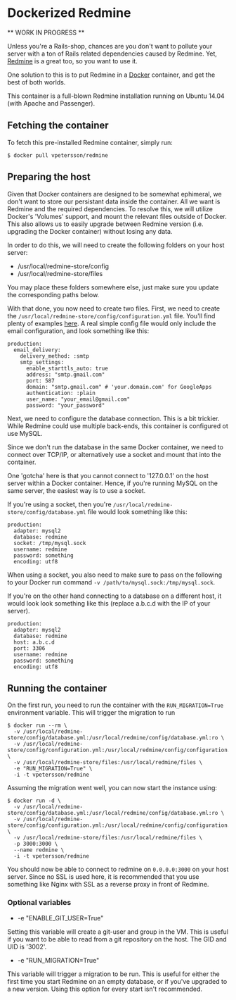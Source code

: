 # Dockerized Redmine

** WORK IN PROGRESS **

Unless you're a Rails-shop, chances are you don't want to pollute your server with a ton of Rails related dependencies caused by Redmine. Yet, [Redmine](http://www.redmine.org/) is a great too, so you want to use it.

One solution to this is to put Redmine in a [Docker](http://docker.io) container, and get the best of both worlds.

This container is a full-blown Redmine installation running on Ubuntu 14.04 (with Apache and Passenger).

## Fetching the container

To fetch this pre-installed Redmine container, simply run:

    $ docker pull vpetersson/redmine

## Preparing the host

Given that Docker containers are designed to be somewhat ephimeral, we don't want to store our persistant data inside the container. All we want is Redmine and the required dependencies. To resolve this, we will utilize Docker's 'Volumes' support, and mount the relevant files outside of Docker. This also allows us to easily upgrade between Redmine version (i.e. upgrading the Docker container) without losing any data.

In order to do this, we will need to create the following folders on your host server:

 * /usr/local/redmine-store/config
 * /usr/local/redmine-store/files

You may place these folders somewhere else, just make sure you update the corresponding paths below.

With that done, you now need to create two files. First, we need to create the `/usr/local/redmine-store/config/configuration.yml` file. You'll find plenty of examples [here](http://www.redmine.org/projects/redmine/repository/entry/branches/2.5-stable/config/configuration.yml.example). A real simple config file would only include the email configuration, and look something like this:

    production:
      email_delivery:
        delivery_method: :smtp
        smtp_settings:
          enable_starttls_auto: true
          address: "smtp.gmail.com"
          port: 587
          domain: "smtp.gmail.com" # 'your.domain.com' for GoogleApps
          authentication: :plain
          user_name: "your_email@gmail.com"
          password: "your_password"

Next, we need to configure the database connection. This is a bit trickier. While Redmine could use multiple back-ends, this container is configured ot use MySQL.

Since we don't run the database in the same Docker container, we need to connect over TCP/IP, or alternatively use a socket and mount that into the container.

One 'gotcha' here is that you cannot connect to '127.0.0.1' on the host server within a Docker container. Hence, if you're running MySQL on the same server, the easiest way is to use a socket.

If you're using a socket, then you're `/usr/local/redmine-store/config/database.yml` file would look something like this:

    production:
      adapter: mysql2
      database: redmine
      socket: /tmp/mysql.sock
      username: redmine
      password: something
      encoding: utf8

When using a socket, you also need to make sure to pass on the following to your Docker run command `-v /path/to/mysql.sock:/tmp/mysql.sock`.

If you're on the other hand connecting to a database on a different host, it would look look something like this (replace a.b.c.d with the IP of your server).

    production:
      adapter: mysql2
      database: redmine
      host: a.b.c.d
      port: 3306
      username: redmine
      password: something
      encoding: utf8

## Running the container

On the first run, you need to run the container with the `RUN_MIGRATION=True` environment variable. This will trigger the migration to run

    $ docker run --rm \
      -v /usr/local/redmine-store/config/database.yml:/usr/local/redmine/config/database.yml:ro \
      -v /usr/local/redmine-store/config/configuration.yml:/usr/local/redmine/config/configuration.yml:ro \
      -v /usr/local/redmine-store/files:/usr/local/redmine/files \
      -e "RUN_MIGRATION=True" \
      -i -t vpetersson/redmine

Assuming the migration went well, you can now start the instance using:

    $ docker run -d \
      -v /usr/local/redmine-store/config/database.yml:/usr/local/redmine/config/database.yml:ro \
      -v /usr/local/redmine-store/config/configuration.yml:/usr/local/redmine/config/configuration.yml:ro \
      -v /usr/local/redmine-store/files:/usr/local/redmine/files \
      -p 3000:3000 \
      --name redmine \
      -i -t vpetersson/redmine

You should now be able to connect to redmine on `0.0.0.0:3000` on your host server. Since no SSL is used here, it is recommended that you use something like Nginx with SSL as a reverse proxy in front of Redmine.

### Optional variables

 * -e "ENABLE_GIT_USER=True"

Setting this variable will create a git-user and group in the VM. This is useful if you want to be able to read from a git repository on the host. The GID and UID is '3002'.

 * -e "RUN_MIGRATION=True"

This variable will trigger a migration to be run. This is useful for either the first time you start Redmine on an empty database, or if you've upgraded to a new version. Using this option for every start isn't recommended.
